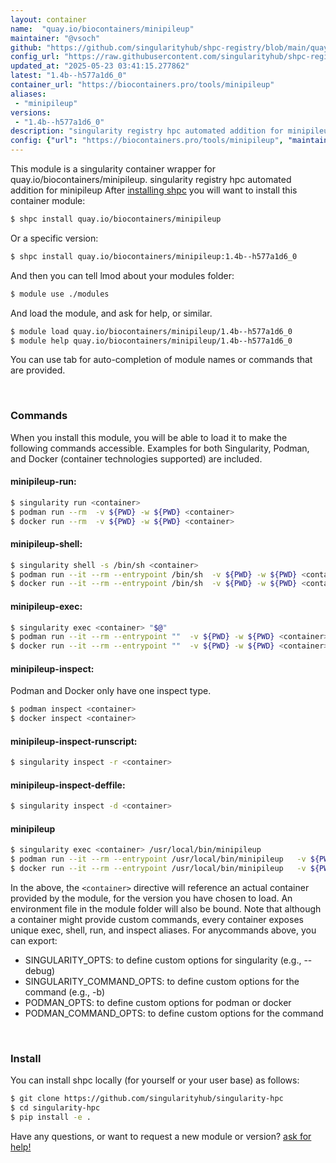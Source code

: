 ```yaml
---
layout: container
name:  "quay.io/biocontainers/minipileup"
maintainer: "@vsoch"
github: "https://github.com/singularityhub/shpc-registry/blob/main/quay.io/biocontainers/minipileup/container.yaml"
config_url: "https://raw.githubusercontent.com/singularityhub/shpc-registry/main/quay.io/biocontainers/minipileup/container.yaml"
updated_at: "2025-05-23 03:41:15.277862"
latest: "1.4b--h577a1d6_0"
container_url: "https://biocontainers.pro/tools/minipileup"
aliases:
 - "minipileup"
versions:
 - "1.4b--h577a1d6_0"
description: "singularity registry hpc automated addition for minipileup"
config: {"url": "https://biocontainers.pro/tools/minipileup", "maintainer": "@vsoch", "description": "singularity registry hpc automated addition for minipileup", "latest": {"1.4b--h577a1d6_0": "sha256:bb73a6029a50848f8552aef3b3cd6f8200108fc6b368b77760df877eaa3dc175"}, "tags": {"1.4b--h577a1d6_0": "sha256:bb73a6029a50848f8552aef3b3cd6f8200108fc6b368b77760df877eaa3dc175"}, "docker": "quay.io/biocontainers/minipileup", "aliases": {"minipileup": "/usr/local/bin/minipileup"}}
---
```


This module is a singularity container wrapper for quay.io/biocontainers/minipileup.
singularity registry hpc automated addition for minipileup
After [installing shpc](#install) you will want to install this container module:


```bash
$ shpc install quay.io/biocontainers/minipileup
```

Or a specific version:

```bash
$ shpc install quay.io/biocontainers/minipileup:1.4b--h577a1d6_0
```

And then you can tell lmod about your modules folder:

```bash
$ module use ./modules
```

And load the module, and ask for help, or similar.

```bash
$ module load quay.io/biocontainers/minipileup/1.4b--h577a1d6_0
$ module help quay.io/biocontainers/minipileup/1.4b--h577a1d6_0
```

You can use tab for auto-completion of module names or commands that are provided.

<br>

### Commands

When you install this module, you will be able to load it to make the following commands accessible.
Examples for both Singularity, Podman, and Docker (container technologies supported) are included.

#### minipileup-run:

```bash
$ singularity run <container>
$ podman run --rm  -v ${PWD} -w ${PWD} <container>
$ docker run --rm  -v ${PWD} -w ${PWD} <container>
```

#### minipileup-shell:

```bash
$ singularity shell -s /bin/sh <container>
$ podman run --it --rm --entrypoint /bin/sh  -v ${PWD} -w ${PWD} <container>
$ docker run --it --rm --entrypoint /bin/sh  -v ${PWD} -w ${PWD} <container>
```

#### minipileup-exec:

```bash
$ singularity exec <container> "$@"
$ podman run --it --rm --entrypoint ""  -v ${PWD} -w ${PWD} <container> "$@"
$ docker run --it --rm --entrypoint ""  -v ${PWD} -w ${PWD} <container> "$@"
```

#### minipileup-inspect:

Podman and Docker only have one inspect type.

```bash
$ podman inspect <container>
$ docker inspect <container>
```

#### minipileup-inspect-runscript:

```bash
$ singularity inspect -r <container>
```

#### minipileup-inspect-deffile:

```bash
$ singularity inspect -d <container>
```


#### minipileup

```bash
$ singularity exec <container> /usr/local/bin/minipileup
$ podman run --it --rm --entrypoint /usr/local/bin/minipileup   -v ${PWD} -w ${PWD} <container> -c " $@"
$ docker run --it --rm --entrypoint /usr/local/bin/minipileup   -v ${PWD} -w ${PWD} <container> -c " $@"
```



In the above, the `<container>` directive will reference an actual container provided
by the module, for the version you have chosen to load. An environment file in the
module folder will also be bound. Note that although a container
might provide custom commands, every container exposes unique exec, shell, run, and
inspect aliases. For anycommands above, you can export:

 - SINGULARITY_OPTS: to define custom options for singularity (e.g., --debug)
 - SINGULARITY_COMMAND_OPTS: to define custom options for the command (e.g., -b)
 - PODMAN_OPTS: to define custom options for podman or docker
 - PODMAN_COMMAND_OPTS: to define custom options for the command

<br>

### Install

You can install shpc locally (for yourself or your user base) as follows:

```bash
$ git clone https://github.com/singularityhub/singularity-hpc
$ cd singularity-hpc
$ pip install -e .
```

Have any questions, or want to request a new module or version? [ask for help!](https://github.com/singularityhub/singularity-hpc/issues)